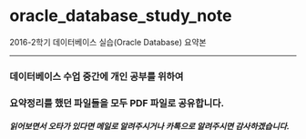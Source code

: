 # oracle_database_study_note
2016-2학기 데이터베이스 실습(Oracle Database) 요약본
* * *
### 데이터베이스 수업 중간에 개인 공부를 위하여
### 요약정리를 했던 파일들을 모두 PDF 파일로 공유합니다.
##### 읽어보면서 오타가 있다면 메일로 알려주시거나 카톡으로 알려주시면 감사하겠습니다.
